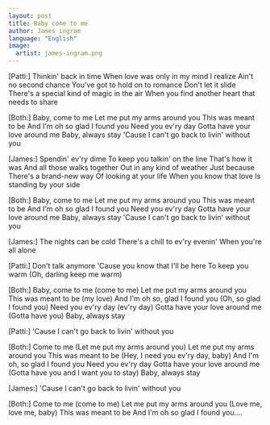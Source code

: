 ```yaml
---
layout: post
title: Baby come to me
author: James ingram
language: "English"
image:
  artist: james-ingram.png
---
```

[Patti:]
Thinkin' back in time
When love was only in my mind
I realize
Ain't no second chance
You've got to hold on to romance
Don't let it slide
There's a special kind of magic in the air
When you find another heart that needs to share

[Both:]
Baby, come to me
Let me put my arms around you
This was meant to be
And I'm oh so glad I found you
Need you ev'ry day
Gotta have your love around me
Baby, always stay
'Cause I can't go back to livin' without you



[James:]
Spendin' ev'ry dime
To keep you talkin' on the line
That's how it was
And all those walks together
Out in any kind of weather
Just because
There's a brand-new way
Of looking at your life
When you know that love
Is standing by your side

[Both:]
Baby, come to me
Let me put my arms around you
This was meant to be
And I'm oh so glad I found you
Need you ev'ry day
Gotta have your love around me
Baby, always stay
'Cause I can't go back to livin' without you

[James:]
The nights can be cold
There's a chill to ev'ry evenin'
When you're all alone

[Patti:]
Don't talk anymore
'Cause you know that I'll be here
To keep you warm
(Oh, darling keep me warm)

[Both:]
Baby, come to me (come to me)
Let me put my arms around you
This was meant to be (my love)
And I'm oh so, glad I found you
(Oh, so glad I found you)
Need you ev'ry day (ev'ry day)
Gotta have your love around me
(Gotta have you)
Baby, always stay

[Patti:]
'Cause I can't go back to livin' without you

[Both:]
Come to me
(Let me put my arms around you)
Let me put my arms around you
This was meant to be
(Hey, I need you ev'ry day, baby)
And I'm oh, so glad I found you
Need you ev'ry day
Gotta have your love around me
(Gotta have you and I want you to stay)
Baby, always stay

[James:]
'Cause I can't go back to livin' without you

[Both:]
Come to me (come to me)
Let me put my arms around you
(Love me, love me, baby)
This was meant to be
And I'm oh so glad I found you....
